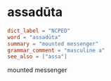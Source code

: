 # assadūta

``` toml
dict_label = "NCPED"
word = "assadūta"
summary = "mounted messenger"
grammar_comment = "masculine a"
see_also = ["assa"]
```

mounted messenger

